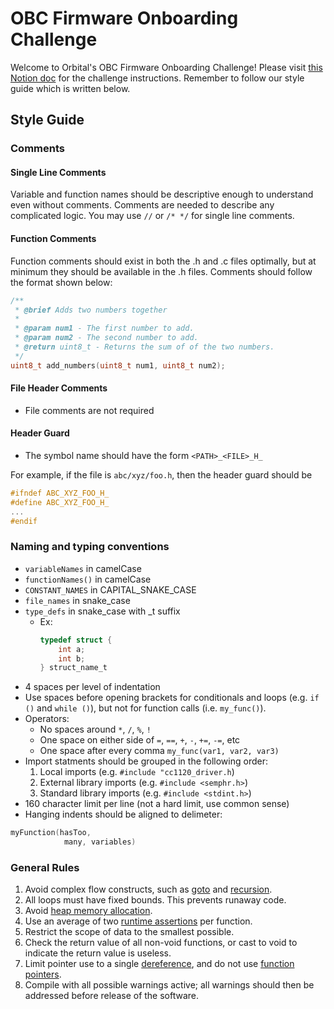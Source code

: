 # OBC Firmware Onboarding Challenge

Welcome to Orbital's OBC Firmware Onboarding Challenge! Please visit [this Notion doc](https://www.notion.so/uworbital/Firmware-Onboarding-Challenge-b208ef6d62cd436a8e738dc99f6d2c4d) for the challenge instructions. Remember to follow our style guide which is written below.

## Style Guide

### Comments

#### Single Line Comments

Variable and function names should be descriptive enough to understand even without comments. Comments are needed to describe any complicated logic. You may use `//` or `/* */` for single line comments. 

#### Function Comments

Function comments should exist in both the .h and .c files optimally, but at minimum they should be available in the .h files. Comments should follow the format shown below:
```c
/**
 * @brief Adds two numbers together
 * 
 * @param num1 - The first number to add.
 * @param num2 - The second number to add.
 * @return uint8_t - Returns the sum of of the two numbers.
 */
uint8_t add_numbers(uint8_t num1, uint8_t num2);
```

#### File Header Comments

- File comments are not required

#### Header Guard

- The symbol name should have the form `<PATH>_<FILE>_H_`

For example, if the file is `abc/xyz/foo.h`, then the header guard should be
```c
#ifndef ABC_XYZ_FOO_H_
#define ABC_XYZ_FOO_H_
...
#endif
```

### ****Naming and typing conventions****

-   `variableNames` in camelCase
-   `functionNames()` in camelCase
-   `CONSTANT_NAMES` in CAPITAL_SNAKE_CASE
-   `file_names` in snake_case
-   `type_defs` in snake_case with _t suffix
    -   Ex: 
        ```c
        typedef struct {
            int a;
            int b;
        } struct_name_t
        ```
-   4 spaces per level of indentation
-   Use spaces before opening brackets for conditionals and loops (e.g. `if ()` and `while ()`), but not for function calls (i.e. `my_func()`).
-   Operators:
    -   No spaces around `*`, `/`, `%`, `!`
    -   One space on either side of `=`, `==`, `+`, `-`, `+=`, `-=`, etc
    -   One space after every comma `my_func(var1, var2, var3)`
-   Import statments should be grouped in the following order:
    1.  Local imports (e.g. `#include "cc1120_driver.h`)
    2.  External library imports (e.g. `#include <semphr.h>`)
    3.  Standard library imports (e.g. `#include <stdint.h>`)
-   160 character limit per line (not a hard limit, use common sense)
-   Hanging indents should be aligned to delimeter:

```c
myFunction(hasToo,
            many, variables)
```

### ****General Rules****

1. Avoid complex flow constructs, such as [goto](https://en.wikipedia.org/wiki/Goto) and [recursion](https://en.wikipedia.org/wiki/Recursion_(computer_science)).
2. All loops must have fixed bounds. This prevents runaway code.
3. Avoid [heap memory allocation](https://en.wikipedia.org/wiki/Memory_management#DYNAMIC).
4. Use an average of two [runtime assertions](https://en.wikipedia.org/wiki/Assertion_(software_development)#Assertions_for_run-time_checking) per function.
5. Restrict the scope of data to the smallest possible.
6. Check the return value of all non-void functions, or cast to void to indicate the return value is useless.
7. Limit pointer use to a single [dereference](https://en.wikipedia.org/wiki/Dereference_operator), and do not use [function pointers](https://en.wikipedia.org/wiki/Function_pointer).
8. Compile with all possible warnings active; all warnings should then be addressed before release of the software.
